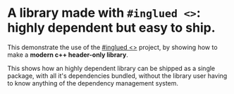 # A library made with `#inglued <>`: highly dependent but easy to ship.
This demonstrate the use of the [#inglued <>](https://github.com/header-only/inglued) project, by showing how to make a **modern c++ header-only library**.

This shows how an highly dependent library can be shipped as a single package, with all it's dependencies bundled, without the library user having to know anything of the dependency management system.  
